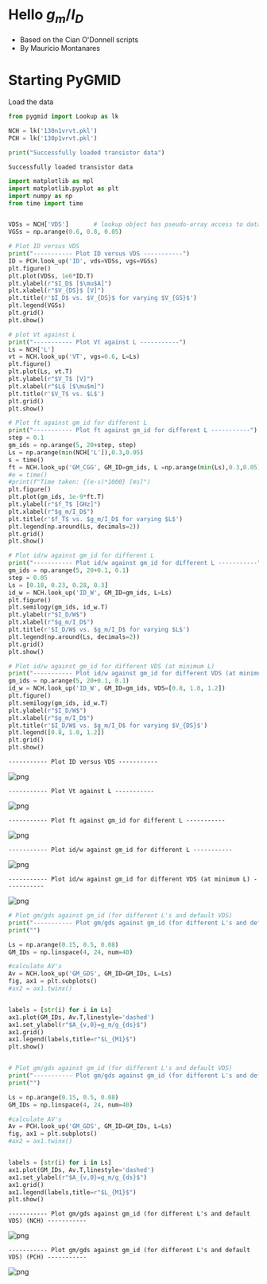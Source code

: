 # Hello $g_m/I_D$  
* Based on the Cian O'Donnell scripts
* By Mauricio Montanares

# Starting PyGMID

Load the data 


```python
from pygmid import Lookup as lk

NCH = lk('130n1vrvt.pkl')
PCH = lk('130p1vrvt.pkl')

print("Successfully loaded transistor data")
```

    Successfully loaded transistor data



```python
import matplotlib as mpl
import matplotlib.pyplot as plt
import numpy as np
from time import time


VDSs = NCH['VDS']       # lookup object has pseudo-array access to data
VGSs = np.arange(0.6, 0.8, 0.05)

# Plot ID versus VDS
print("----------- Plot ID versus VDS -----------")
ID = PCH.look_up('ID', vds=VDSs, vgs=VGSs)
plt.figure()
plt.plot(VDSs, 1e6*ID.T)
plt.ylabel(r"$I_D$ [$\mu$A]")
plt.xlabel(r"$V_{DS}$ [V]")
plt.title(r'$I_D$ vs. $V_{DS}$ for varying $V_{GS}$')
plt.legend(VGSs)
plt.grid()
plt.show()

# plot Vt against L
print("----------- Plot Vt against L -----------")
Ls = NCH['L']
vt = NCH.look_up('VT', vgs=0.6, L=Ls)
plt.figure()
plt.plot(Ls, vt.T)
plt.ylabel(r"$V_T$ [V]")
plt.xlabel(r"$L$ [$\mu$m]")
plt.title(r'$V_T$ vs. $L$')
plt.grid()
plt.show()

# Plot ft against gm_id for different L
print("----------- Plot ft against gm_id for different L -----------")
step = 0.1
gm_ids = np.arange(5, 20+step, step)
Ls = np.arange(min(NCH['L']),0.3,0.05)
s = time()
ft = NCH.look_up('GM_CGG', GM_ID=gm_ids, L =np.arange(min(Ls),0.3,0.05))/2/np.pi
#e = time()
#print(f"Time taken: {(e-s)*1000} [ms]")
plt.figure()
plt.plot(gm_ids, 1e-9*ft.T)
plt.ylabel(r"$f_T$ [GHz]")
plt.xlabel(r"$g_m/I_D$")
plt.title(r'$f_T$ vs. $g_m/I_D$ for varying $L$')
plt.legend(np.around(Ls, decimals=2))
plt.grid()
plt.show()

# Plot id/w against gm_id for different L
print("----------- Plot id/w against gm_id for different L -----------")
gm_ids = np.arange(5, 20+0.1, 0.1)
step = 0.05
Ls = [0.18, 0.23, 0.28, 0.3]
id_w = NCH.look_up('ID_W', GM_ID=gm_ids, L=Ls)
plt.figure()
plt.semilogy(gm_ids, id_w.T)
plt.ylabel(r"$I_D/W$")
plt.xlabel(r"$g_m/I_D$")
plt.title(r'$I_D/W$ vs. $g_m/I_D$ for varying $L$')
plt.legend(np.around(Ls, decimals=2))
plt.grid()
plt.show()

# Plot id/w against gm_id for different VDS (at minimum L)
print("----------- Plot id/w against gm_id for different VDS (at minimum L) -----------")
gm_ids = np.arange(5, 20+0.1, 0.1)
id_w = NCH.look_up('ID_W', GM_ID=gm_ids, VDS=[0.8, 1.0, 1.2])
plt.figure()
plt.semilogy(gm_ids, id_w.T)
plt.ylabel(r"$I_D/W$")
plt.xlabel(r"$g_m/I_D$")
plt.title(r'$I_D/W$ vs. $g_m/I_D$ for varying $V_{DS}$')
plt.legend([0.8, 1.0, 1.2])
plt.grid()
plt.show()

```

    ----------- Plot ID versus VDS -----------



![png](output_3_1.png)


    ----------- Plot Vt against L -----------



![png](output_3_3.png)


    ----------- Plot ft against gm_id for different L -----------



![png](output_3_5.png)


    ----------- Plot id/w against gm_id for different L -----------



![png](output_3_7.png)


    ----------- Plot id/w against gm_id for different VDS (at minimum L) -----------



![png](output_3_9.png)



```python
# Plot gm/gds against gm_id (for different L's and default VDS)
print("----------- Plot gm/gds against gm_id (for different L's and default VDS) (NCH) -----------")
print("")

Ls = np.arange(0.15, 0.5, 0.08)
GM_IDs = np.linspace(4, 24, num=40)

#calculate AV's
Av = NCH.look_up('GM_GDS', GM_ID=GM_IDs, L=Ls)
fig, ax1 = plt.subplots()
#ax2 = ax1.twinx()


labels = [str(i) for i in Ls]
ax1.plot(GM_IDs, Av.T,linestyle='dashed')
ax1.set_ylabel(r"$A_{v,0}=g_m/g_{ds}$")
ax1.grid()
ax1.legend(labels,title=r"$L_{M1}$")
plt.show()


# Plot gm/gds against gm_id (for different L's and default VDS)
print("----------- Plot gm/gds against gm_id (for different L's and default VDS) (PCH) -----------")
print("")

Ls = np.arange(0.15, 0.5, 0.08)
GM_IDs = np.linspace(4, 24, num=40)

#calculate AV's
Av = PCH.look_up('GM_GDS', GM_ID=GM_IDs, L=Ls)
fig, ax1 = plt.subplots()
#ax2 = ax1.twinx()


labels = [str(i) for i in Ls]
ax1.plot(GM_IDs, Av.T,linestyle='dashed')
ax1.set_ylabel(r"$A_{v,0}=g_m/g_{ds}$")
ax1.grid()
ax1.legend(labels,title=r"$L_{M1}$")
plt.show()
```

    ----------- Plot gm/gds against gm_id (for different L's and default VDS) (NCH) -----------
    



![png](output_4_1.png)


    ----------- Plot gm/gds against gm_id (for different L's and default VDS) (PCH) -----------
    



![png](output_4_3.png)

